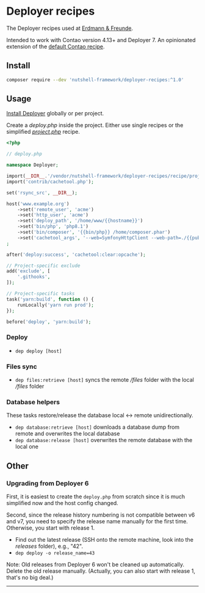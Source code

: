 # Deployer recipes

The Deployer recipes used at [Erdmann & Freunde][1].

Intended to work with Contao version 4.13+ and Deployer 7. An opinionated extension of the [default Contao recipe][2].

## Install

```bash
composer require --dev 'nutshell-framework/deployer-recipes:^1.0'
```

## Usage

[Install Deployer][3] globally or per project.

Create a _deploy.php_ inside the project. Either use single recipes or the simplified [_project.php_][4] recipe.

```php
<?php

// deploy.php

namespace Deployer;

import(__DIR__.'/vendor/nutshell-framework/deployer-recipes/recipe/project.php');
import('contrib/cachetool.php');

set('rsync_src', __DIR__);

host('www.example.org')
    ->set('remote_user', 'acme')
    ->set('http_user', 'acme')
    ->set('deploy_path', '/home/www/{{hostname}}')
    ->set('bin/php', 'php8.1')
    ->set('bin/composer', '{{bin/php}} /home/composer.phar')
    ->set('cachetool_args', '--web=SymfonyHttpClient --web-path=./{{public_path}} --web-url=https://{{hostname}}')
;

after('deploy:success', 'cachetool:clear:opcache');

// Project-specific exclude
add('exclude', [
    '.githooks',
]);

// Project-specific tasks
task('yarn:build', function () {
    runLocally('yarn run prod');
});

before('deploy', 'yarn:build');
```

### Deploy

- `dep deploy [host]`

### Files sync

- `dep files:retrieve [host]` syncs the remote _/files_ folder with the local _/files_ folder

### Database helpers

These tasks restore/release the database local <-> remote unidirectionally.

- `dep database:retrieve [host]` downloads a database dump from remote and overwrites the local database
- `dep database:release [host]` overwrites the remote database with the local one

## Other

### Upgrading from Deployer 6

First, it is easiest to create the `deploy.php` from scratch since it is much simplified now and the host config
changed.

Second, since the release history numbering is not compatible between v6 and v7, you need to specify the release name
manually for the first time. Otherwise, you start with release 1.

- Find out the latest release (SSH onto the remote machine, look into the _releases_ folder), e.g., "42".
- `dep deploy -o release_name=43`

Note: Old releases from Deployer 6 won't be cleaned up automatically. Delete the old release manually. (Actually, you
can also start with release 1, that's no big deal.)

----

[1]: https://erdmann-freunde.de/
[2]: https://docs.contao.org/manual/en/guides/deployer/
[3]: https://deployer.org/docs/7.x/installation
[4]: /recipe/project.php
